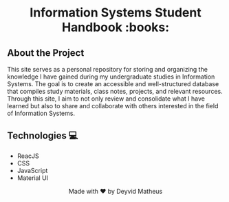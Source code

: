 <h1 align="center"> 
  Information Systems Student Handbook :books:
</h1>

## About the Project
This site serves as a personal repository for storing and organizing the knowledge I have gained during my undergraduate studies in Information Systems. The goal is to create an accessible and well-structured database that compiles study materials, class notes, projects, and relevant resources. Through this site, I aim to not only review and consolidate what I have learned but also to share and collaborate with others interested in the field of Information Systems.

## Technologies 💻
* ReacJS
* CSS
* JavaScript
* Material UI

<p align="center">
  Made with ❤️ by Deyvid Matheus
</p>

